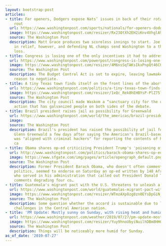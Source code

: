 ```yaml
---
layout: bootstrap-post
articles:
- title: For openers, Dodgers expose Nats’ issues in back of their rotation with 9-3
    rout
  url: https://www.washingtonpost.com/sports/nationals/for-openers-dodgers-expose-nats-issues-in-back-of-their-rotation-with-9-3-rout/2019/07/27/52e2ae08-b023-11e9-a0c9-6d2d7818f3da_story.html
  image: https://www.washingtonpost.com/resizer/Rx23OtXh2EH2iKnv4VhglA9zEp0=/1484x0/arc-anglerfish-washpost-prod-washpost.s3.amazonaws.com/public/6SMCXAFQYYI6TDTXAOZQXQU7MQ.jpg
  source: The Washington Post
  description: Matt Grace produces two scoreless innings to start. Joe Ross falters
    in relief, however, and defending NL champs send Washington to a third straight
    loss.
- title: Congress is losing one of the only incentives it had to address the deficit
  url: https://www.washingtonpost.com/powerpost/congress-is-losing-one-of-the-only-incentives-it-had-to-address-the-deficit/2019/07/27/752fae9c-afca-11e9-bc5c-e73b603e7f38_story.html
  image: https://www.washingtonpost.com/resizer/4M6nsSqTAKsIkxPnpQt46CUwNO8=/1484x0/arc-anglerfish-washpost-prod-washpost.s3.amazonaws.com/public/4W4W4LFQRYI6TPC4445WAPT7HA.jpg
  source: The Washington Post
  description: The Budget Control Act is set to expire, leaving lawmakers with no
    reason to negotiate.
- title: A tiny Texas town finds itself on the front lines of the abortion wars
  url: https://www.washingtonpost.com/politics/a-tiny-texas-town-finds-itself-on-the-front-lines-of-the-abortion-wars/2019/07/27/f4e1fa96-a4c6-11e9-b732-41a79c2551bf_story.html
  image: https://www.washingtonpost.com/resizer/1xQc_Rek8hEHBYsP-PlZ75l-2i8=/1484x0/arc-anglerfish-washpost-prod-washpost.s3.amazonaws.com/public/PFERVBFP5II6TFARUYEPTUGC2M.jpg
  source: The Washington Post
  description: The city council made Waskom a “sanctuary city for the unborn,” an
    action that has galvanized people on both sides of the debate.
- title: Brazil president raises jail as possibility for Greenwald
  url: https://www.washingtonpost.com/world/the_americas/brazil-president-raises-jail-as-possibility-for-greenwald/2019/07/27/797bfa78-b0ba-11e9-9411-a608f9d0c2d3_story.html
  image: 
  source: The Washington Post
  description: Brazil's president has raised the possibility of jail for journalist
    Glenn Greenwald a few days after saying the American's Brazil-based internet publication
    was "aligned with criminal hackers" for reporting the contents of hacked phone
    ca
- title: Obama shares op-ed criticizing President Trump's 'poisoning of our democracy'...
  url: http://www.washingtonpost.com/politics/barack-obama-shares-op-ed-criticizing-president-trumps-poisoning-of-our-democracy/2019/07/27/9eb00b32-b09b-11e9-bc5c-e73b603e7f38_story.html
  image: https://www.sfgate.com/img/pages/article/opengraph_default.png
  source: The Washington Post
  description: Former President Barack Obama, who doesn't often comment on current
    politics, seemed to endorse on Saturday an op-ed written by 148 African Americans
    who served in his administration that called out President Donald Trump for recent
    comments degrading four co…
- title: Guatemala's migrant pact with the U.S. threatens to unleash a political crisis
  url: https://www.washingtonpost.com/world/guatemalas-migrant-pact-with-the-us-threatens-to-unleash-a-political-crisis/2019/07/27/8a68940c-b080-11e9-9411-a608f9d0c2d3_story.html
  image: https://www.washingtonpost.com/resizer/WTmzAXp8zg0zn0EYsDpGiN_6UhA=/1484x0/arc-anglerfish-washpost-prod-washpost.s3.amazonaws.com/public/YDK2GPFQWYI6TDTXAOZQXQU7MQ.jpg
  source: The Washington Post
  description: Some question whether the accord is sustainable due to legal and political
    challenges in the Central American nation.
- title: 'PM Update: Mostly sunny on Sunday, with rising heat and humidity'
  url: https://www.washingtonpost.com/weather/2019/07/27/pm-update-mostly-sunny-sunday-with-rising-heat-humidity/
  image: https://www.washingtonpost.com/resizer/Yuy9hnoUbyiNuilhDBm8HHOgFg4=/1484x0/arc-anglerfish-washpost-prod-washpost.s3.amazonaws.com/public/HMDZTJJ3A5DT3KLKSOULHSX44Y.jpg
  source: The Washington Post
  description: Things will be noticeably more humid for Sunday.
as_of_date: '2019-07-27'
---
```


